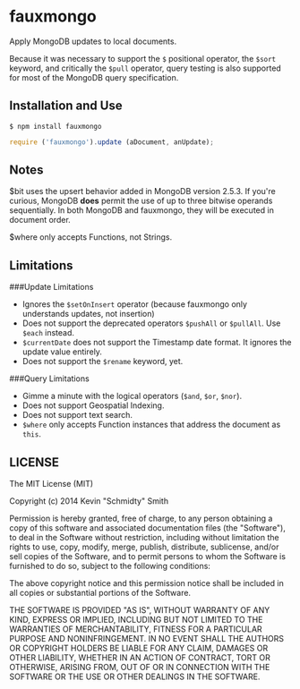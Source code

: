 fauxmongo
=========
Apply MongoDB updates to local documents.

Because it was necessary to support the `$` positional operator, the `$sort` keyword, and critically
the `$pull` operator, query testing is also supported for most of the MongoDB query specification.


Installation and Use
--------------------
```shell
$ npm install fauxmongo
```
```javascript
require ('fauxmongo').update (aDocument, anUpdate);
```


Notes
-----
$bit uses the upsert behavior added in MongoDB version 2.5.3. If you're curious, MongoDB **does**
permit the use of up to three bitwise operands sequentially. In both MongoDB and fauxmongo, they
will be executed in document order.

$where only accepts Functions, not Strings.


Limitations
-----------
###Update Limitations
 * Ignores the `$setOnInsert` operator (because fauxmongo only understands updates, not insertion)
 * Does not support the deprecated operators `$pushAll` or `$pullAll`. Use `$each` instead.
 * `$currentDate` does not support the Timestamp date format. It ignores the update value entirely.
 * Does not support the `$rename` keyword, yet.

###Query Limitations
 * Gimme a minute with the logical operators (`$and`, `$or`, `$nor`).
 * Does not support Geospatial Indexing.
 * Does not support text search.
 * `$where` only accepts Function instances that address the document as `this`.


LICENSE
-------
The MIT License (MIT)

Copyright (c) 2014 Kevin "Schmidty" Smith

Permission is hereby granted, free of charge, to any person obtaining a copy
of this software and associated documentation files (the "Software"), to deal
in the Software without restriction, including without limitation the rights
to use, copy, modify, merge, publish, distribute, sublicense, and/or sell
copies of the Software, and to permit persons to whom the Software is
furnished to do so, subject to the following conditions:

The above copyright notice and this permission notice shall be included in all
copies or substantial portions of the Software.

THE SOFTWARE IS PROVIDED "AS IS", WITHOUT WARRANTY OF ANY KIND, EXPRESS OR
IMPLIED, INCLUDING BUT NOT LIMITED TO THE WARRANTIES OF MERCHANTABILITY,
FITNESS FOR A PARTICULAR PURPOSE AND NONINFRINGEMENT. IN NO EVENT SHALL THE
AUTHORS OR COPYRIGHT HOLDERS BE LIABLE FOR ANY CLAIM, DAMAGES OR OTHER
LIABILITY, WHETHER IN AN ACTION OF CONTRACT, TORT OR OTHERWISE, ARISING FROM,
OUT OF OR IN CONNECTION WITH THE SOFTWARE OR THE USE OR OTHER DEALINGS IN THE
SOFTWARE.

